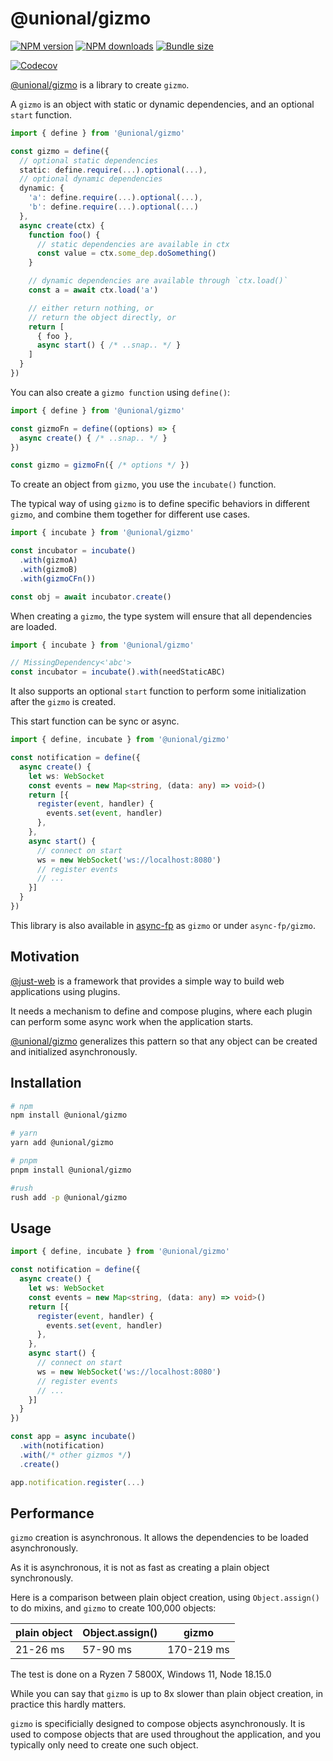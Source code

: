 # @unional/gizmo

[![NPM version][gizmo-npm-image]][gizmo-npm-url]
[![NPM downloads][gizmo-downloads-image]][gizmo-npm-url]
[![Bundle size][gizmo-bundlephobia-image]][gizmo-bundlephobia-url]

[![Codecov][codecov-image]][codecov-url]

[@unional/gizmo] is a library to create `gizmo`.

A `gizmo` is an object with static or dynamic dependencies,
and an optional `start` function.

```ts
import { define } from '@unional/gizmo'

const gizmo = define({
  // optional static dependencies
  static: define.require(...).optional(...),
  // optional dynamic dependencies
  dynamic: {
    'a': define.require(...).optional(...),
    'b': define.require(...).optional(...)
  },
  async create(ctx) {
    function foo() {
      // static dependencies are available in ctx
      const value = ctx.some_dep.doSomething()
    }

    // dynamic dependencies are available through `ctx.load()`
    const a = await ctx.load('a')

    // either return nothing, or
    // return the object directly, or
    return [
      { foo },
      async start() { /* ..snap.. */ }
    ]
  }
})
```

You can also create a `gizmo function` using `define()`:

```ts
import { define } from '@unional/gizmo'

const gizmoFn = define((options) => {
  async create() { /* ..snap.. */ }
})

const gizmo = gizmoFn({ /* options */ })
```

To create an object from `gizmo`, you use the `incubate()` function.

The typical way of using `gizmo` is to define specific behaviors in different `gizmo`,
and combine them together for different use cases.

```ts
import { incubate } from '@unional/gizmo'

const incubator = incubate()
  .with(gizmoA)
  .with(gizmoB)
  .with(gizmoCFn())

const obj = await incubator.create()
```

When creating a `gizmo`, the type system will ensure that all dependencies are loaded.

```ts
import { incubate } from '@unional/gizmo'

// MissingDependency<'abc'>
const incubator = incubate().with(needStaticABC)
```

It also supports an optional `start` function
to perform some initialization after the `gizmo` is created.

This start function can be sync or async.

```ts
import { define, incubate } from '@unional/gizmo'

const notification = define({
  async create() {
    let ws: WebSocket
    const events = new Map<string, (data: any) => void>()
    return [{
      register(event, handler) {
        events.set(event, handler)
      },
    },
    async start() {
      // connect on start
      ws = new WebSocket('ws://localhost:8080')
      // register events
      // ...
    }]
  }
})
```

This library is also available in [async-fp] as `gizmo` or under `async-fp/gizmo`.

## Motivation

[@just-web] is a framework that provides a simple way to build web applications using plugins.

It needs a mechanism to define and compose plugins,
where each plugin can perform some async work when the application starts.

[@unional/gizmo] generalizes this pattern so that any object can be created and initialized asynchronously.

## Installation

```sh
# npm
npm install @unional/gizmo

# yarn
yarn add @unional/gizmo

# pnpm
pnpm install @unional/gizmo

#rush
rush add -p @unional/gizmo
```

## Usage

```ts
import { define, incubate } from '@unional/gizmo'

const notification = define({
  async create() {
    let ws: WebSocket
    const events = new Map<string, (data: any) => void>()
    return [{
      register(event, handler) {
        events.set(event, handler)
      },
    },
    async start() {
      // connect on start
      ws = new WebSocket('ws://localhost:8080')
      // register events
      // ...
    }]
  }
})

const app = async incubate()
  .with(notification)
  .with(/* other gizmos */)
  .create()

app.notification.register(...)
```

## Performance

`gizmo` creation is asynchronous.
It allows the dependencies to be loaded asynchronously.

As it is asynchronous, it is not as fast as creating a plain object synchronously.

Here is a comparison between plain object creation, using `Object.assign()` to do mixins, and `gizmo` to create 100,000 objects:

| plain object | Object.assign() | gizmo      |
| ------------ | --------------- | ---------- |
| 21-26 ms     | 57-90 ms        | 170-219 ms |

The test is done on a Ryzen 7 5800X, Windows 11, Node 18.15.0

While you can say that `gizmo` is up to 8x slower than plain object creation,
in practice this hardly matters.

`gizmo` is specificially designed to compose objects asynchronously.
It is used to compose objects that are used throughout the application,
and you typically only need to create one such object.

[@just-web]: https://github.com/justland/just-web
[@unional/gizmo]: https://github.com/unional/async-fp/tree/main/packages/gizmo
[async-fp]: https://github.com/unional/async-fp/tree/main/packages/async-fp
[codecov-image]: https://codecov.io/gh/unional/async-fp/branch/master/graph/badge.svg
[codecov-url]: https://codecov.io/gh/unional/async-fp
[gizmo-bundlephobia-image]: https://img.shields.io/bundlephobia/minzip/@unional/gizmo.svg
[gizmo-bundlephobia-url]: https://bundlephobia.com/result?p=@unional/gizmo
[gizmo-downloads-image]: https://img.shields.io/npm/dm/@unional/gizmo.svg?style=flat
[gizmo-npm-image]: https://img.shields.io/npm/v/@unional/gizmo.svg?style=flat
[gizmo-npm-url]: https://npmjs.org/package/@unional/gizmo
